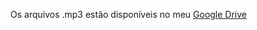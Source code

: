 Os arquivos .mp3 estão disponíveis no meu [Google Drive](https://drive.google.com/open?id=0B_nWVtPlPOjAcERzZEVPUGIwYm8)
